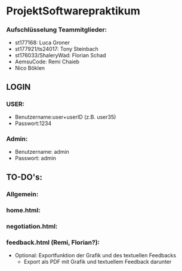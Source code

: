 # ProjektSoftwarepraktikum

### Aufschlüsselung Teammitglieder:
- st177168: Luca Groner
- st177921/ts24017: Tony Steinbach
- st176033/ShaleryWad: Florian Schad
- AemsuCode: Remi Chaieb
- Nico Böklen
## LOGIN 

### USER:
- Benutzername:user+userID (z.B. user35)
- Passwort:1234
### Admin:
- Benutzername: admin
- Passwort: admin

## TO-DO's:

### Allgemein:



### home.html:


### negotiation.html:

### feedback.html (Remi, Florian?):
- Optional: Exportfunktion der Grafik und des textuellen Feedbacks
    + Export als PDF mit Grafik und textuellem Feedback darunter
